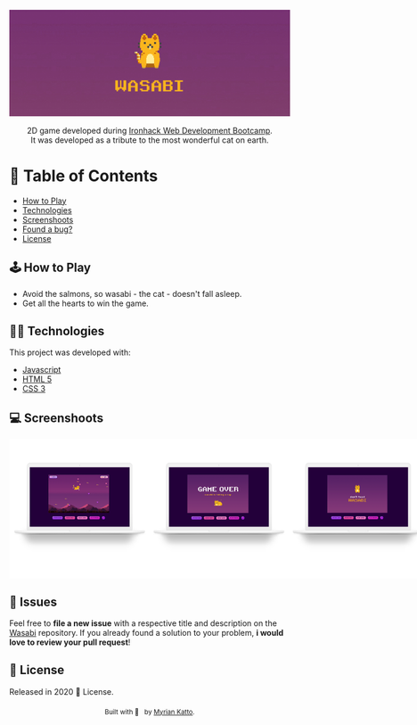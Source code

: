 <!-- VARS -->

[logo-url]: https://github.com/myriankatto/project-1/blob/master/images/header.gif?raw=true

<!-- VARS -->

<div align="center">

![Wasabi][logo-url]

2D game developed during <a href="https://www.ironhack.com/en/web-development/lisbon" target="_blank">Ironhack Web Development Bootcamp</a>.</br>
It was developed as a tribute to the most wonderful cat on earth. 

</div>

# :pushpin: Table of Contents

* [How to Play](#how-to-play)
* [Technologies](#technologies)
* [Screenshoots](#screenshoot)
* [Found a bug?](#bugs)
* [License](#closed_book-license)


## 🕹️ How to Play <a name="how-to-play"></a>

* Avoid the salmons, so wasabi - the cat -  doesn't fall asleep.
* Get all the hearts to win the game.


## 👩‍💻 Technologies <a name="technologies"></a>

This project was developed with:
<ul>
  <li><a href="https://www.javascript.com/">Javascript</a></li>
  <li><a href="https://developer.mozilla.org/pt-BR/docs/Web/Guide/HTML/HTML5">HTML 5</a></li>
  <li><a href="https://developer.mozilla.org/es/docs/Web/CSS">CSS 3</a></li>
</ul>

## :computer: Screenshoots <a name="screenshoots"></a>

<div style="display: flex; flex-direction: 'row'; align-items: 'center';">
   <img src="https://github.com/myriankatto/project-1/blob/master/images/3.png?raw=true" width="250px">
   <img src="https://github.com/myriankatto/project-1/blob/master/images/2.png?raw=true" width="250px">
   <img src="https://github.com/myriankatto/project-1/blob/master/images/4.png?raw=true" width="250px">

</div>


## :bug: Issues <a name="bugs"></a>
Feel free to **file a new issue** with a respective title and description on the [Wasabi](https://github.com/myriankatto/wasabi/issues) repository. If you already found a solution to your problem, **i would love to review your pull request**!

## :closed_book: License

Released in 2020 :closed_book: License. <br>

<div align="center">
<sub>Built with 🖤 &nbsp; by <a href="https://github.com/myriankatto">Myrian Katto</a>.
  </sub>
  </div>
  </div>
